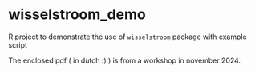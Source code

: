 # wisselstroom_demo

R project to demonstrate the use of  `wisselstroom` package with example script

The enclosed pdf ( in dutch :) ) is from a workshop in november 2024.

